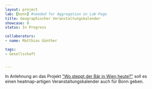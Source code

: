```yaml
---
layout: project
lab: [bonn] #needed for Aggregation on Lab-Page
title: Geographischer Veranstaltungskalender
showcase: 0
status: In Progress

collaborators:
- name: Matthias Günther

tags:
- Gesellschaft


---
```


In Anlehnung an das Projekt ["Wo steppt der Bär in Wien heute?"](http://pythagoras.pickl.eu/baer/baer.html) soll es einen heatmap-artigen Veranstaltungskalender auch für Bonn geben.
